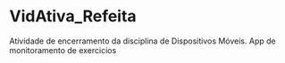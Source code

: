 # VidAtiva_Refeita

Atividade de encerramento da disciplina de Dispositivos Móveis.
App de monitoramento de exercicios

